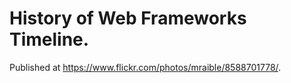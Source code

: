 # History of Web Frameworks Timeline.

Published at https://www.flickr.com/photos/mraible/8588701778/.
